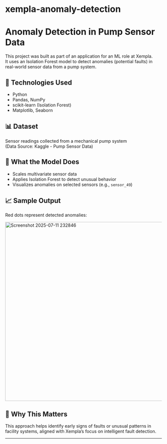 # xempla-anomaly-detection
# Anomaly Detection in Pump Sensor Data

This project was built as part of an application for an ML role at Xempla.  
It uses an Isolation Forest model to detect anomalies (potential faults) in real-world sensor data from a pump system.

## 🔧 Technologies Used
- Python
- Pandas, NumPy
- scikit-learn (Isolation Forest)
- Matplotlib, Seaborn

## 📊 Dataset
Sensor readings collected from a mechanical pump system  
(Data Source: Kaggle - Pump Sensor Data)

## 🚀 What the Model Does
- Scales multivariate sensor data
- Applies Isolation Forest to detect unusual behavior
- Visualizes anomalies on selected sensors (e.g., `sensor_49`)

## 📈 Sample Output
Red dots represent detected anomalies:

<img width="1392" height="576" alt="Screenshot 2025-07-11 232846" src="https://github.com/user-attachments/assets/d8ac1455-4375-402c-a330-90b9747086a8" />


## 🤖 Why This Matters
This approach helps identify early signs of faults or unusual patterns in facility systems, aligned with Xempla’s focus on intelligent fault detection.

---
